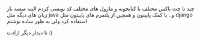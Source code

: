 چند تا چت باکس مختلف با کتابخونه و ماژول های مختلف کد نویسی کردم البته میشه باز زبان های دیگه مثل java و.. با کمک پاییتون و همچین از پلتفرم های پاییتون مثل django  استفاده کرد ولی به طور ساده نوشتم

 تا دیدار دیگر ارادت :) 
